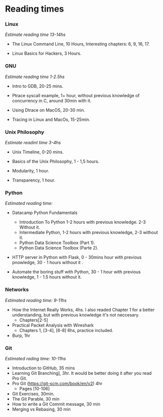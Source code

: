 # Reading times


### Linux
*Estimate reading time 13-14hs* 

- The Linux Command Line,  10 Hours, Interesting chapters: 6, 9, 16, 17.

- Linux Basics for Hackers, 3 Hours.

### GNU
*Estimate reading time 1-2.5hs*

- Intro to GDB, 20-25 mins.

- Ptrace syscall example, 1+ hour, without previous knowledge of concurrency in C, around 30min with it.

- Using Dtrace on MacOS, 20-30 min.

- Tracing in Linux and MacOs, 15-25min.


### Unix Philosophy
*Estimate readint time 3-4hs*

- Unix Timeline, 0-20 mins.

- Basics of the Unix Philosophy, 1 - 1,5 hours.

- Modularity, 1 hour. 

- Transparency, 1 hour.


### Python
*Estimated reading time:*

- Datacamp Python Fundamentals
    - Introduction To Python 1-2 hours with previous knowledge. 2-3 Without it.
    - Intermediate Python, 1-2 hours with previous knowledge, 2-3 without it.
    - Python Data Science Toolbox (Part 1). 
    - Python Data Science Toolbox (Parte 2). 

- HTTP server in Python with Flask, 0 - 30mins hour with previous pnowledge, 30 - 1 hours without it .

- Automate the boring stuff with Python, 30 - 1 hour with previous knowledge, 1 - 1.5 hours without it.

### Networks
*Estimated reading time: 9-11hs*
- How the Internet Really Works, 4hs. I also readed Chapter 1 for a better understanding, but with previous knowledge it's not neccesary.
  - Chapters[2-5] 
- Practical Packet Analysis with Wireshark
  - Chapters 1, [3-4], [6-8] 6hs, practice included.
- Burp, 1hr

### Git
*Estimated rading time: 10-11hs*
- Introduction to GitHub, 35 mins
- Learning Git Branching], 3hr. It would be better doing it after you read Pro Git. 
- Pro Git (https://git-scm.com/book/en/v2) 4hr
    - Pages [10-106]
- Git Exercises, 30min.
- The Git Parable, 30 min
- How to write a Git Commit message, 30 min
- Merging vs Rebasing, 30 min
